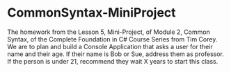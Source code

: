 # CommonSyntax-MiniProject
The homework from the Lesson 5, Mini-Project, of Module 2, Common Syntax, of the Complete Foundation in C# Course Series from Tim Corey. We are to plan and build a Console Application that asks a user for their name and their age. If their name is Bob or Sue, address them as professor. If the person is under 21, recommend they wait X years to start this class.
